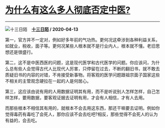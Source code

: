 # [为什么有这么多人彻底否定中医?](https://www.zhihu.com/answer/1150834625)

--------------------------------------------------------------

![十三日陌](https://pic4.zhimg.com/v2-ab690eab6e883a300cb1f554c8c2c2d4.jpg?source=1940ef5c "十三日陌")&emsp;**[十三日陌](https://www.zhihu.com/people/qiu-ye-35-69) / 2020-04-13**

第一，官方并不一定对，例如好多年前的气功热。更何况这牵涉到各种利益关系，如就业，税收，面子等。更何况某些人根本就不是行业内人，根本就不懂。老旧思想还是很盛行。

第二，这不是中医西医的问题，这是现代医学和古代医学的问题。你应该问，为什么总有些人会觉得古代人比现代人厉害，只停留在过去，不断的翻旧书，就不敢去质疑旧书的内容的对错，不肯接受新事物。将客观的医学问题跟祖宗面子国家这些不相关的主管观念硬拉在一起的人是何居心。

第三，这应该由说有用的人用数据证明其有用，而不是听说别人怎样怎样，自己怎样怎样，要用数据，要客观证据去证明有用，才会有人相信，才有人去用。

而那些根本不相信其有用的，就根本不会去用这东西，那还干嘛要去证明。例如你觉得毒药有毒吃了会死人，那你应该不会去吃吧?相反，那些觉得不会死人的认为有益的，会去吃。

